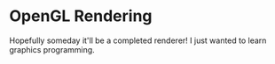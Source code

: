# OpenGL Rendering
Hopefully someday it'll be a completed renderer! I just wanted to learn graphics programming.
